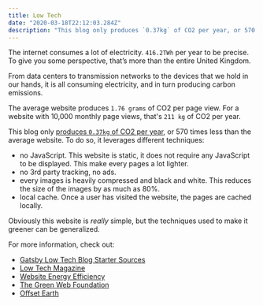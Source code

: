 ```yaml
---
title: Low Tech
date: "2020-03-18T22:12:03.284Z"
description: "This blog only produces `0.37kg` of CO2 per year, or 570 times less than the average website. To do so, it leverages different techniques."
---
```


The internet consumes a lot of electricity. `416.2TWh` per year to be precise. To give you some perspective, that’s more than the entire United Kingdom.

From data centers to transmission networks to the devices that we hold in our hands, it is all consuming electricity, and in turn producing carbon emissions.

The average website produces `1.76 grams` of CO2 per page view. For a website with 10,000 monthly page views, that's `211 kg` of CO2 per year.

This blog only [produces `0.37kg` of CO2 per year](https://www.websitecarbon.com/website/gatsby-starter-low-tech-blog-netlify-com/), or 570 times less than the average website. To do so, it leverages different techniques:

- no JavaScript. This website is static, it does not require any JavaScript to be displayed. This make every pages a lot lighter.
- no 3rd party tracking, no ads.
- every images is heavily compressed and black and white. This reduces the size of the images by as much as 80%.
- local cache. Once a user has visited the website, the pages are cached locally.

Obviously this website is _really_ simple, but the techniques used to make it greener can be generalized.

For more information, check out:

- [Gatsby Low Tech Blog Starter Sources](https://github.com/mathieudutour/gatsby-starter-low-tech-blog)
- [Low Tech Magazine](https://solar.lowtechmagazine.com/)
- [Website Energy Efficiency](https://www.wholegraindigital.com/blog/website-energy-efficiency/)
- [The Green Web Foundation](https://www.thegreenwebfoundation.org/)
- [Offset Earth](https://offset.earth)
